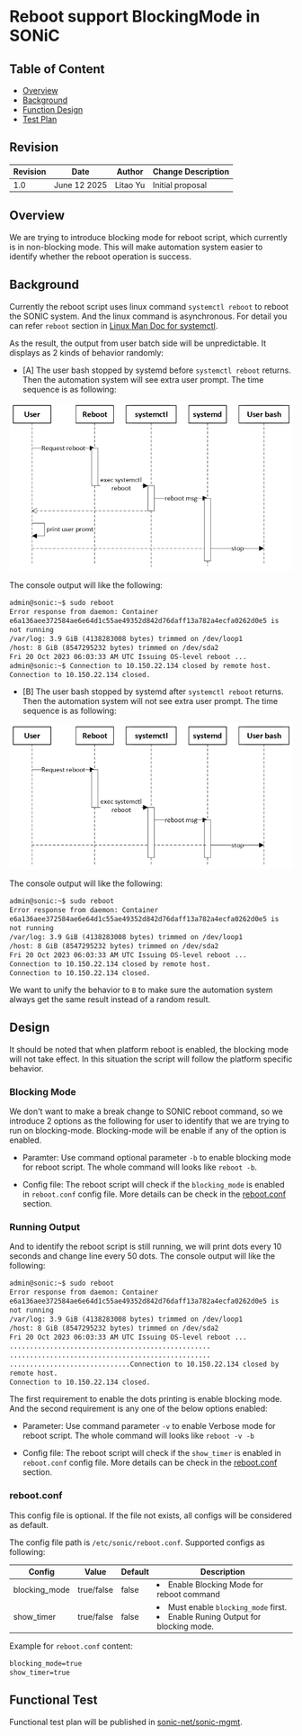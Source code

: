 # Reboot support BlockingMode in SONiC

## Table of Content

- [Overview](#overview)
- [Background](#background)
- [Function Design](#function-design)
- [Test Plan](#functional-test)

## Revision

| Revision | Date       | Author     | Change Description |
| -------- | ---------- | ---------- | ------------------ |
| 1.0      | June 12 2025 | Litao Yu | Initial proposal   |

## Overview

We are trying to introduce blocking mode for reboot script, which currently is in non-blocking mode. This will make automation system easier to identify whether the reboot operation is success.

## Background

Currently the reboot script uses linux command `systemctl reboot` to reboot the SONIC system. And the linux command is asynchronous. For detail you can refer `reboot` section in [Linux Man Doc for systemctl](https://www.man7.org/linux/man-pages/man1/systemctl.1.html).

As the result, the output from user batch side will be unpredictable. It displays as 2 kinds of behavior randomly:

- [A] The user bash stopped by systemd before `systemctl reboot` returns. Then the automation system will see extra user prompt. The time sequence is as following:

![MAN Reboot](./img/background-A.png)

The console output will like the following:
```
admin@sonic:~$ sudo reboot
Error response from daemon: Container e6a136aee372584ae6e64d1c55ae49352d842d76daff13a782a4ecfa0262d0e5 is not running
/var/log: 3.9 GiB (4138283008 bytes) trimmed on /dev/loop1
/host: 8 GiB (8547295232 bytes) trimmed on /dev/sda2
Fri 20 Oct 2023 06:03:33 AM UTC Issuing OS-level reboot ...
admin@sonic:~$ Connection to 10.150.22.134 closed by remote host.
Connection to 10.150.22.134 closed.
```

- [B] The user bash stopped by systemd after `systemctl reboot` returns. Then the automation system will not see extra user prompt. The time sequence is as following:

![MAN Reboot](./img/background-B.png)

The console output will like the following:
```
admin@sonic:~$ sudo reboot
Error response from daemon: Container e6a136aee372584ae6e64d1c55ae49352d842d76daff13a782a4ecfa0262d0e5 is not running
/var/log: 3.9 GiB (4138283008 bytes) trimmed on /dev/loop1
/host: 8 GiB (8547295232 bytes) trimmed on /dev/sda2
Fri 20 Oct 2023 06:03:33 AM UTC Issuing OS-level reboot ...
Connection to 10.150.22.134 closed by remote host.
Connection to 10.150.22.134 closed.
```

We want to unify the behavior to `B` to make sure the automation system always get the same result instead of a random result.

## Design

It should be noted that when platform reboot is enabled, the blocking mode will not take effect. In this situation the script will follow the platform specific behavior.

### Blocking Mode

We don't want to make a break change to SONIC reboot command, so we introduce 2 options as the following for user to identify that we are trying to run on blocking-mode. Blocking-mode will be enable if any of the option is enabled.

- Paramter: Use command optional parameter `-b` to enable blocking mode for reboot script. The whole command will looks like `reboot -b`.

- Config file: The reboot script will check if the `blocking_mode` is enabled in `reboot.conf` config file. More details can be check in the [reboot.conf](#rebootconf) section.

### Running Output

And to identify the reboot script is still running, we will print dots every 10 seconds and change line every 50 dots. The console output will like the following:

```
admin@sonic:~$ sudo reboot
Error response from daemon: Container e6a136aee372584ae6e64d1c55ae49352d842d76daff13a782a4ecfa0262d0e5 is not running
/var/log: 3.9 GiB (4138283008 bytes) trimmed on /dev/loop1
/host: 8 GiB (8547295232 bytes) trimmed on /dev/sda2
Fri 20 Oct 2023 06:03:33 AM UTC Issuing OS-level reboot ...
..................................................
..................................................
..............................Connection to 10.150.22.134 closed by remote host.
Connection to 10.150.22.134 closed.
```

The first requirement to enable the dots printing is enable blocking mode. And the second requirement is any one of the below options enabled:
- Parameter: Use command parameter `-v` to enable Verbose mode for reboot script. The whole command will looks like `reboot -v -b`

- Config file: The reboot script will check if the `show_timer` is enabled in `reboot.conf` config file. More details can be check in the [reboot.conf](#rebootconf) section.

### reboot.conf

This config file is optional. If the file not exists, all configs will be considered as default.

The config file path is `/etc/sonic/reboot.conf`. Supported configs as following:

| Config | Value | Default | Description |
|-|-|-|-|
| blocking_mode | true/false | false | <li>Enable Blocking Mode for reboot command</li>  |
| show_timer | true/false | false | <li>Must enable `blocking_mode` first.</li><li>Enable Runing Output for blocking mode.</li> |

Example for `reboot.conf` content:
```
blocking_mode=true
show_timer=true
```

## Functional Test

Functional test plan will be published in [sonic-net/sonic-mgmt](https://github.com/sonic-net/sonic-mgmt).
